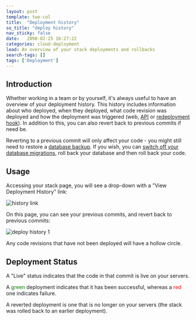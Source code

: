 ```yaml
---
layout: post
template: two-col
title:  "Deployment history"
so_title: "deploy history"
nav_sticky: false
date:   2098-02-25 16:27:22
categories: cloud-deployment
lead: An overview of your stack deployments and rollbacks
search-tags: []
tags: ['Deployment']
---
```


## Introduction
Whether working in a team or by yourself, it's always useful to have an overview of your deployment history. This history includes
information about who deployed, when they deployed, what code revision was deployed and how the deployment was triggered (web, [API](/api/basics/basics.html) or [redeployment hook](/stack-features/redeployment-hook.html)). In addition to this, you can also revert
back to previous commits if need be.

Reverting to a previous commit will only affect your code - you might still need to restore a <a href="/stack-features/db-backup.html">database backup</a>. If you wish, you can [switch off your database migrations](/how-to/control-db-migration.html), roll back your database and then roll back your code.

## Usage
Accessing your stack page, you will see a drop-down with a "View Deployment History" link:

![history link](http://cdn.cloud66.com/images/help/history_link.png)

On this page, you can see your previous commits, and revert back to previous commits:

![deploy history 1](http://cdn.cloud66.com/images/help/deploy_history_1.png)

Any code revisions that have not been deployed will have a hollow circle.

## Deployment Status
A "Live" status indicates that the code in that commit is live on your servers.

A <font color="green">green</font> deployment indicates that it has been successful, whereas a <font color="red">red</font> one indicates failure.

A reverted deployment is one that is no longer on your servers (the stack was rolled back to an earlier deployment).